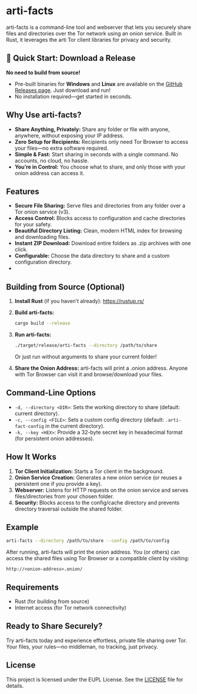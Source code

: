 # arti-facts

arti-facts is a command-line tool and webserver that lets you securely share files and directories over the Tor network using an onion service. Built in Rust, it leverages the arti Tor client libraries for privacy and security.

## 🚀 Quick Start: Download a Release

**No need to build from source!**

- Pre-built binaries for **Windows** and **Linux** are available on the [GitHub Releases page](https://github.com/CrazyChaoz/Arti-Facts/releases). Just download and run!
- No installation required—get started in seconds.

## Why Use arti-facts?
- **Share Anything, Privately:** Share any folder or file with anyone, anywhere, without exposing your IP address.
- **Zero Setup for Recipients:** Recipients only need Tor Browser to access your files—no extra software required.
- **Simple & Fast:** Start sharing in seconds with a single command. No accounts, no cloud, no hassle.
- **You’re in Control:** You choose what to share, and only those with your onion address can access it.

## Features
- **Secure File Sharing:** Serve files and directories from any folder over a Tor onion service (v3).
- **Access Control:** Blocks access to configuration and cache directories for your safety.
- **Beautiful Directory Listing:** Clean, modern HTML index for browsing and downloading files.
- **Instant ZIP Download:** Download entire folders as .zip archives with one click.
- **Configurable:** Choose the data directory to share and a custom configuration directory.
- 
## Building from Source (Optional)

1. **Install Rust** (if you haven’t already):
   https://rustup.rs/

2. **Build arti-facts:**
   ```sh
   cargo build --release
   ```

3. **Run arti-facts:**
   ```sh
   ./target/release/arti-facts --directory /path/to/share
   ```
   Or just run without arguments to share your current folder!

4. **Share the Onion Address:**
   arti-facts will print a .onion address. Anyone with Tor Browser can visit it and browse/download your files.

## Command-Line Options
- `-d, --directory <DIR>`: Sets the working directory to share (default: current directory).
- `-c, --config <FILE>`: Sets a custom config directory (default: `.arti-fact-config` in the current directory).
- `-k, --key <HEX>`: Provide a 32-byte secret key in hexadecimal format (for persistent onion addresses).

## How It Works
1. **Tor Client Initialization:** Starts a Tor client in the background.
2. **Onion Service Creation:** Generates a new onion service (or reuses a persistent one if you provide a key).
3. **Webserver:** Listens for HTTP requests on the onion service and serves files/directories from your chosen folder.
4. **Security:** Blocks access to the config/cache directory and prevents directory traversal outside the shared folder.

## Example

```sh
arti-facts --directory /path/to/share --config /path/to/config
```

After running, arti-facts will print the onion address. You (or others) can access the shared files using Tor Browser or a compatible client by visiting:

```
http://<onion-address>.onion/
```

## Requirements
- Rust (for building from source)
- Internet access (for Tor network connectivity)

## Ready to Share Securely?
Try arti-facts today and experience effortless, private file sharing over Tor. Your files, your rules—no middleman, no tracking, just privacy.

## License

This project is licensed under the EUPL License. See the [LICENSE](LICENSE) file for details.

